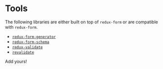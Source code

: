 # Tools

The following libraries are either built on top of `redux-form` or are compatible with `redux-form`.

- [`redux-form-generator`](https://github.com/lemonCMS/redux-form-generator)
- [`redux-form-schema`](https://github.com/inlight-media/redux-form-schema)
- [`redux-validate`](https://github.com/ashtonwar/redux-validate)
- [`revalidate`](https://github.com/jfairbank/revalidate)

Add yours!
